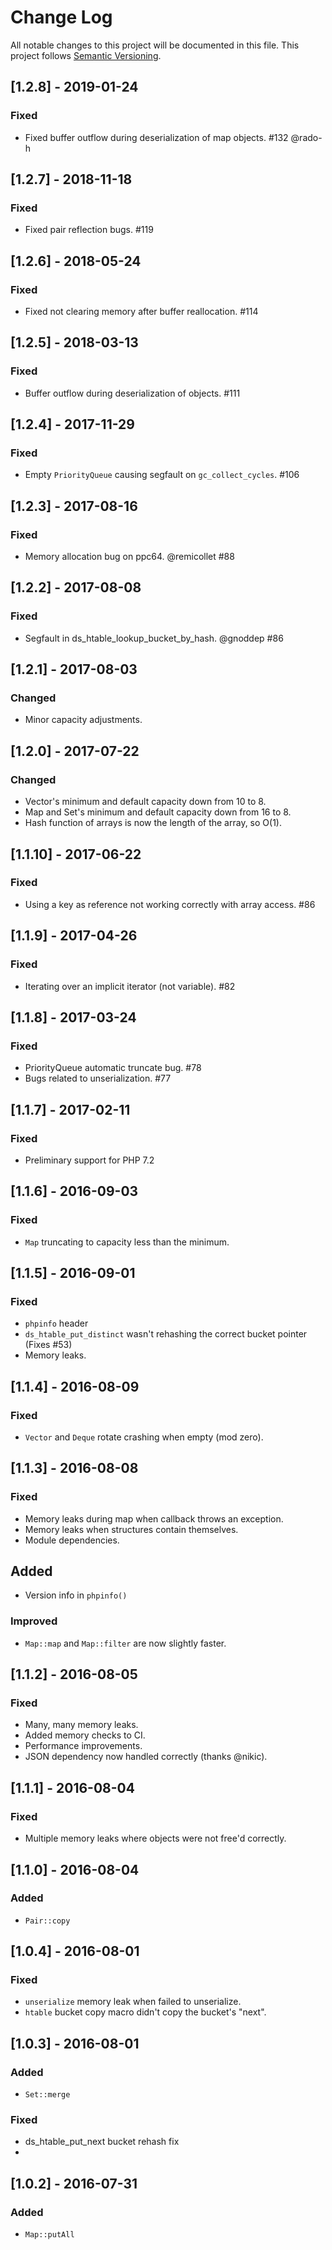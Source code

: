# Change Log
All notable changes to this project will be documented in this file.
This project follows [Semantic Versioning](http://semver.org/).

## [1.2.8] - 2019-01-24
### Fixed
- Fixed buffer outflow during deserialization of map objects. #132 @rado-h

## [1.2.7] - 2018-11-18
### Fixed
- Fixed pair reflection bugs. #119

## [1.2.6] - 2018-05-24
### Fixed
- Fixed not clearing memory after buffer reallocation. #114

## [1.2.5] - 2018-03-13
### Fixed
- Buffer outflow during deserialization of objects. #111

## [1.2.4] - 2017-11-29
### Fixed
- Empty `PriorityQueue` causing segfault on `gc_collect_cycles`. #106

## [1.2.3] - 2017-08-16
### Fixed
- Memory allocation bug on ppc64. @remicollet #88

## [1.2.2] - 2017-08-08
### Fixed
- Segfault in ds_htable_lookup_bucket_by_hash. @gnoddep #86

## [1.2.1] - 2017-08-03
### Changed
- Minor capacity adjustments.

## [1.2.0] - 2017-07-22
### Changed
- Vector's minimum and default capacity down from 10 to 8.
- Map and Set's minimum and default capacity down from 16 to 8.
- Hash function of arrays is now the length of the array, so O(1).

## [1.1.10] - 2017-06-22
### Fixed
- Using a key as reference not working correctly with array access. #86

## [1.1.9] - 2017-04-26
### Fixed
- Iterating over an implicit iterator (not variable). #82

## [1.1.8] - 2017-03-24
### Fixed
- PriorityQueue automatic truncate bug. #78
- Bugs related to unserialization. #77

## [1.1.7] - 2017-02-11
### Fixed
- Preliminary support for PHP 7.2

## [1.1.6] - 2016-09-03
### Fixed
- `Map` truncating to capacity less than the minimum.

## [1.1.5] - 2016-09-01
### Fixed
- `phpinfo` header
- `ds_htable_put_distinct` wasn't rehashing the correct bucket pointer (Fixes #53)
- Memory leaks.

## [1.1.4] - 2016-08-09
### Fixed
- `Vector` and `Deque` rotate crashing when empty (mod zero).

## [1.1.3] - 2016-08-08
### Fixed
- Memory leaks during map when callback throws an exception.
- Memory leaks when structures contain themselves.
- Module dependencies.

## Added
- Version info in `phpinfo()`

### Improved
- `Map::map` and `Map::filter` are now slightly faster.

## [1.1.2] - 2016-08-05
### Fixed
- Many, many memory leaks.
- Added memory checks to CI.
- Performance improvements.
- JSON dependency now handled correctly (thanks @nikic).

## [1.1.1] - 2016-08-04
### Fixed
- Multiple memory leaks where objects were not free'd correctly.

## [1.1.0] - 2016-08-04
### Added
- `Pair::copy`

## [1.0.4] - 2016-08-01
### Fixed
- `unserialize` memory leak when failed to unserialize.
- `htable` bucket copy macro didn't copy the bucket's "next".

## [1.0.3] - 2016-08-01
### Added
- `Set::merge`

### Fixed
- ds_htable_put_next bucket rehash fix
-
## [1.0.2] - 2016-07-31
### Added
- `Map::putAll`
